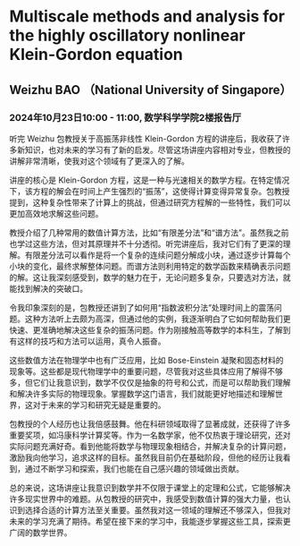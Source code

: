 # Multiscale methods and analysis for the highly oscillatory nonlinear Klein-Gordon equation

## Weizhu BAO （National University of Singapore）

### 2024年10月23日10:00 - 11:00, 数学科学学院2楼报告厅

听完 Weizhu 包教授关于高振荡非线性 Klein-Gordon 方程的讲座后，我收获了许多新知识，也对未来的学习有了新的启发。尽管这场讲座内容相对专业，但教授的讲解非常清晰，使我对这个领域有了更深入的了解。

讲座的核心是 Klein-Gordon 方程，这是一种与光速相关的数学方程。在特定情况下，该方程的解会在时间上产生强烈的“振荡”，这使得计算变得异常复杂。包教授提到，这种复杂性带来了计算上的挑战，但通过研究方程解的一些特性，我们可以更加高效地求解这些问题。

教授介绍了几种常用的数值计算方法，比如“有限差分法”和“谱方法”。虽然我之前也学过这些方法，但对其原理并不十分透彻。听完讲座后，我对它们有了更深的理解。有限差分法可以看作是将一个复杂的连续问题分解成小块，通过逐步计算每个小块的变化，最终求解整体问题。而谱方法则利用特定的数学函数来精确表示问题的解。这让我深刻感受到，数学的魅力在于，无论问题多复杂，只要选对方法，就能找到解决的突破口。

令我印象深刻的是，包教授还讲到了如何用“指数波积分法”处理时间上的震荡问题。这种方法听上去颇为高深，但通过他的实例，我逐渐明白了它如何帮助我们更快速、更准确地解决这些复杂的振荡问题。作为刚接触高等数学的本科生，了解到有这样的技巧和方法可以运用，真令人振奋。

这些数值方法在物理学中也有广泛应用，比如 Bose-Einstein 凝聚和固态材料的现象等。这些都是现代物理学中的重要问题，尽管我对这些具体应用了解得不够多，但它们让我意识到，数学不仅仅是抽象的符号和公式，而是可以帮助我们理解和解决许多实际的物理现象。掌握数学这门语言，我们就能更好地描述和理解世界，这对于未来的学习和研究无疑是重要的。

包教授的个人经历也让我倍感鼓舞。他在科研领域取得了显著成就，还获得了许多重要奖项，如冯康科学计算奖等。作为一名数学家，他不仅热衷于理论研究，还对实际问题充满好奇。看到他能将数学与物理现象相结合，并解决复杂的计算问题，激励我向他学习，追求这样的目标。虽然我目前仍在基础阶段，但他的经历让我看到，通过不断学习和探索，我们也能在自己感兴趣的领域做出贡献。

总的来说，这场讲座让我意识到数学并不仅限于课堂上的定理和公式，它能够解决许多现实世界中的难题。从包教授的研究中，我感受到数值计算的强大力量，也认识到选择合适的计算方法至关重要。虽然我对这一领域的理解还不够深入，但我对未来的学习充满了期待。希望在接下来的学习中，我能逐步掌握这些工具，探索更广阔的数学世界。
